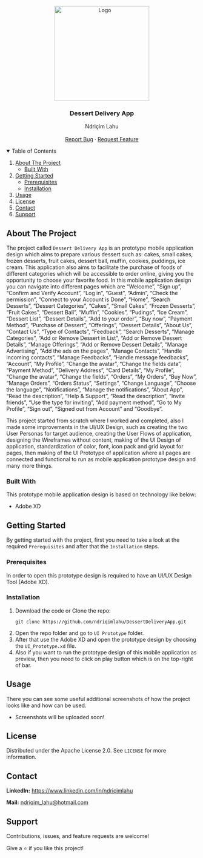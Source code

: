<!-- PROJECT LOGO -->
<p align="center">
  <img src="https://github.com/ndriqimlahu/NdriqimLahuPortfolio/blob/main/assets/portfolio/DessertDeliveryApp.png" alt="Logo" width="250" height="250">
  <h3 align="center">Dessert Delivery App</h3>
  <p align="center">
    Ndriçim Lahu
    <br>
    <br>
    <a href="https://github.com/ndriqimlahu/DessertDeliveryApp/issues">Report Bug</a>
    ·
    <a href="https://github.com/ndriqimlahu/DessertDeliveryApp/issues">Request Feature</a>
  </p>
</p>


<!-- TABLE OF CONTENTS -->
<details open="open">
  <summary>Table of Contents</summary>
  <ol>
    <li>
      <a href="#about-the-project">About The Project</a>
      <ul>
        <li><a href="#built-with">Built With</a></li>
      </ul>
    </li>
    <li>
      <a href="#getting-started">Getting Started</a>
      <ul>
        <li><a href="#prerequisites">Prerequisites</a></li>
        <li><a href="#installation">Installation</a></li>
      </ul>
    </li>
    <li><a href="#usage">Usage</a></li>
    <li><a href="#license">License</a></li>
    <li><a href="#contact">Contact</a></li>
    <li><a href="#support">Support</a></li>
  </ol>
</details>


<!-- ABOUT THE PROJECT -->
## About The Project

The project called `Dessert Delivery App` is an prototype mobile application design which aims to prepare various dessert such as: cakes, small cakes, frozen desserts, fruit cakes, dessert ball, muffin, cookies, puddings, ice cream. This application also aims to facilitate the purchase of foods of different categories which will be accessible to order online, giving you the opportunity to choose your favorite food. In this mobile application design you can navigate into different pages which are “Welcome”, “Sign up”, “Confirm and Verify Account”, “Log in”, “Guest”, “Admin”, “Check the permission”, “Connect to your Account is Done”, “Home”, “Search Desserts”, “Dessert Categories”, “Cakes”, “Small Cakes”, “Frozen Desserts”, “Fruit Cakes”, “Dessert Ball”, “Muffin”, “Cookies”, “Pudings”, “Ice Cream”, “Dessert List”, “Dessert Details”, “Add to your order”, “Buy now”, “Payment Method”, “Purchase of Dessert”, “Offerings”, “Dessert Details”, “About Us”, “Contact Us”, “Type of Contacts”, “Feedback”, “Search Desserts”, “Manage Categories”, “Add or Remove Dessert in List”, “Add or Remove Dessert Details”, “Manage Offerings”, “Add or Remove Dessert Details”, “Manage Advertising”, “Add the ads on the pages”, “Manage Contacts”, “Handle incoming contacts”, “Manage Feedbacks”, “Handle message feedbacks”, “Account”, “My Profile”, “Change the avatar”, “Change the fields data”, “Payment Method”, “Delivery Address”, “Card Details”, “My Profile”, “Change the avatar”, “Change the fields”, “Orders”, “My Orders”, “Buy Now”, “Manage Orders”, “Orders Status”, “Settings”, “Change Language”, “Choose the language”, “Notifications”, “Manage the notifications”, “About App”, “Read the description”, “Help & Support”, “Read the description”, “Invite friends”, “Use the type for inviting”, “Add payment method”, “Go to My Profile”, “Sign out”, “Signed out from Account” and “Goodbye”.

This project started from scratch where I worked and completed, also I made some improvements in the UI/UX Design, such as creating the two User Personas for target audience, creating the User Flows of application, designing the Wireframes without content, making of the UI Design of application, standardization of color, font, icon pack and grid layout for pages, then making of the UI Prototype of application where all pages are connected and functional to run as mobile application prototype design and many more things.


### Built With

This prototype mobile application design is based on technology like below:

* Adobe XD


<!-- GETTING STARTED -->
## Getting Started

By getting started with the project, first you need to take a look at the required `Prerequisites` and after that the `Installation` steps.


### Prerequisites

In order to open this prototype design is required to have an UI/UX Design Tool (Adobe XD).


### Installation

1. Download the code or Clone the repo:
   ```terminal
   git clone https://github.com/ndriqimlahu/DessertDeliveryApp.git
   ```
2. Open the repo folder and go to `UI Prototype` folder.
3. After that use the Adobe XD and open the prototype design by choosing the `UI_Prototype.xd` file.
4. Also if you want to run the prototype design of this mobile application as preview, then you need to click on play button which is on the top-right of bar.


<!-- USAGE -->
## Usage

There you can see some useful additional screenshots of how the project looks like and how can be used.

* Screenshots will be uploaded soon!


<!-- LICENSE -->
## License

Distributed under the Apache License 2.0. See `LICENSE` for more information.


<!-- CONTACT -->
## Contact

**LinkedIn:** https://www.linkedin.com/in/ndriçimlahu

**Mail:** ndriqim_lahu@hotmail.com


<!-- SUPPORT -->
## Support

Contributions, issues, and feature requests are welcome!

Give a ⭐️ if you like this project!
